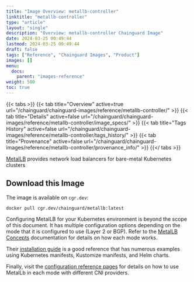 ```yaml
---
title: "Image Overview: metallb-controller"
linktitle: "metallb-controller"
type: "article"
layout: "single"
description: "Overview: metallb-controller Chainguard Image"
date: 2024-03-25 00:49:44
lastmod: 2024-03-25 00:49:44
draft: false
tags: ["Reference", "Chainguard Images", "Product"]
images: []
menu: 
  docs: 
    parent: "images-reference"
weight: 500
toc: true
---
```


{{< tabs >}}
{{< tab title="Overview" active=true url="/chainguard/chainguard-images/reference/metallb-controller/" >}}
{{< tab title="Details" active=false url="/chainguard/chainguard-images/reference/metallb-controller/image_specs/" >}}
{{< tab title="Tags History" active=false url="/chainguard/chainguard-images/reference/metallb-controller/tags_history/" >}}
{{< tab title="Provenance" active=false url="/chainguard/chainguard-images/reference/metallb-controller/provenance_info/" >}}
{{</ tabs >}}



<!--overview:start-->
[MetalLB](https://metallb.org) provides network load balancers for bare-metal Kubernetes clusters
<!--overview:end-->

<!--getting:start-->
## Download this Image
The image is available on `cgr.dev`:

```
docker pull cgr.dev/chainguard/metallb:latest
```
<!--getting:end-->

<!--body:start-->
Configuring MetalLB for your Kubernetes environment is beyond the scope of this document. It has multiple configuration options depending on the mode that it is configured to use (Layer 2 or BGP). Refer to the [MetalLB Concepts](https://metallb.universe.tf/concepts/) documentation for details on how each mode works.

Their [installation guide](https://metallb.universe.tf/installation/) is a good reference that has numerous examples using Kubernetes manifests, Kustomize manifests, and Helm charts.

Finally, visit the [configuration reference pages](https://metallb.universe.tf/configuration/) for details on how to use MetalLb in each mode with different CNI providers.
<!--body:end-->

